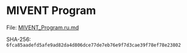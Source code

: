 MIVENT Program
======================

File: [MIVENT_Program.ru.md](MIVENT_Program.ru.md)

SHA-256: `6fca85aadefd5afe9ad82da4d806dce77de7eb76e9f7d3cae39f78ef78e23802`